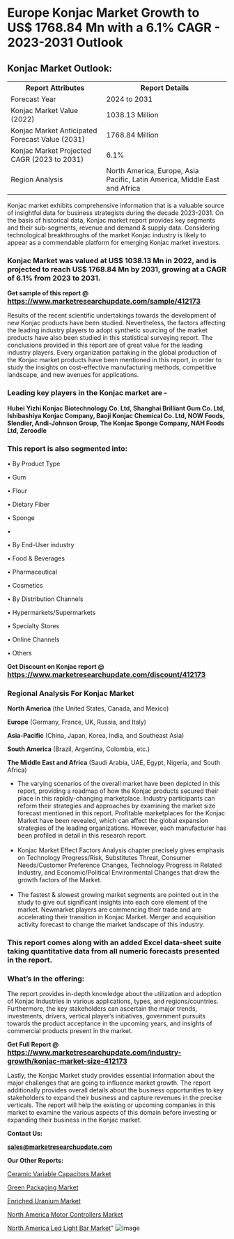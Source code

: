  # Europe Konjac Market Growth to US$ 1768.84 Mn with a 6.1% CAGR - 2023-2031 Outlook

<html>
<body>

<h2>Konjac Market Outlook:</h2>

<table>
  <tr>
    <th>Report Attributes</th>
    <th>Report Details</th>
  </tr>
  <tr>
    <td>Forecast Year</td>
    <td>2024 to 2031</td>
  </tr>
  <tr>
    <td>Konjac Market Value (2022)</td>
    <td>1038.13 Million</td>
  </tr>
  <tr>
    <td>Konjac Market Anticipated Forecast Value (2031)</td>
    <td>1768.84 Million</td>
  </tr>
  <tr>
    <td>Konjac Market Projected CAGR (2023 to 2031)</td>
    <td>6.1%</td>
  </tr>
  <tr>
    <td>Region Analysis</td>
    <td>North America, Europe, Asia Pacific, Latin America, Middle East and Africa</td>
  </tr>
</table>

</body>
</html>

Konjac market exhibits comprehensive information that is a valuable source of insightful data for business strategists during the decade 2023-2031. On the basis of historical data, Konjac market report provides key segments and their sub-segments, revenue and demand &amp; supply data. Considering technological breakthroughs of the market Konjac industry is likely to appear as a commendable platform for emerging Konjac market investors.

<strong><h3>Konjac Market was valued at US$ 1038.13 Mn in 2022, and is projected to reach US$ 1768.84 Mn by 2031, growing at a CAGR of 6.1% from 2023 to 2031.</h3></strong>

<strong>Get sample of this report @ <a href=https://www.marketresearchupdate.com/sample/412173><font size=3 color=#0000ff>https://www.marketresearchupdate.com/sample/412173</font></a></strong>

Results of the recent scientific undertakings towards the development of new Konjac products have been studied. Nevertheless, the factors affecting the leading industry players to adopt synthetic sourcing of the market products have also been studied in this statistical surveying report. The conclusions provided in this report are of great value for the leading industry players. Every organization partaking in the global production of the Konjac market products have been mentioned in this report, in order to study the insights on cost-effective manufacturing methods, competitive landscape, and new avenues for applications.

<strong><h3>Leading key players in the Konjac market are -</h3></strong>

<strong>Hubei Yizhi Konjac Biotechnology Co. Ltd, Shanghai Brilliant Gum Co. Ltd, Ishibashiya Konjac Company, Baoji Konjac Chemical Co. Ltd, NOW Foods, Slendier, Andi-Johnson Group, The Konjac Sponge Company, NAH Foods Ltd, Zeroodle</strong>

<strong><h3>This report is also segmented into:</h3></strong>

• By Product Type

• Gum

• Flour

• Dietary Fiber

• Sponge

• 

• By End-User industry

• Food & Beverages

• Pharmaceutical

• Cosmetics

• By Distribution Channels 

• Hypermarkets/Supermarkets

• Specialty Stores

• Online Channels

• Others

<strong>Get Discount on Konjac report @ <a href=https://www.marketresearchupdate.com/discount/412173><font size=3 color=#0000ff>https://www.marketresearchupdate.com/discount/412173</font></a></strong>

<strong><h3>Regional Analysis For Konjac Market</h3></strong>

<strong>North America</strong> (the United States, Canada, and Mexico)

<strong>Europe</strong> (Germany, France, UK, Russia, and Italy)

<strong>Asia-Pacific</strong> (China, Japan, Korea, India, and Southeast Asia)

<strong>South America</strong> (Brazil, Argentina, Colombia, etc.)

<strong>The Middle East and Africa</strong> (Saudi Arabia, UAE, Egypt, Nigeria, and South Africa)

<ul>
  <li>The varying scenarios of the overall market have been depicted in this report, providing a roadmap of how the Konjac products secured their place in this rapidly-changing marketplace. Industry participants can reform their strategies and approaches by examining the market size forecast mentioned in this report. Profitable marketplaces for the Konjac Market have been revealed, which can affect the global expansion strategies of the leading organizations. However, each manufacturer has been profiled in detail in this research report.</li><br>
  <li>Konjac Market Effect Factors Analysis chapter precisely gives emphasis on Technology Progress/Risk, Substitutes Threat, Consumer Needs/Customer Preference Changes, Technology Progress in Related Industry, and Economic/Political Environmental Changes that draw the growth factors of the Market.</li><br>
  <li>The fastest &amp; slowest growing market segments are pointed out in the study to give out significant insights into each core element of the market. Newmarket players are commencing their trade and are accelerating their transition in Konjac Market. Merger and acquisition activity forecast to change the market landscape of this industry.</li>
</ul>
<strong><h3>This report comes along with an added Excel data-sheet suite taking quantitative data from all numeric forecasts presented in the report.</h3></strong>

<strong><h3>What’s in the offering:</h3></strong> The report provides in-depth knowledge about the utilization and adoption of Konjac Industries in various applications, types, and regions/countries. Furthermore, the key stakeholders can ascertain the major trends, investments, drivers, vertical player’s initiatives, government pursuits towards the product acceptance in the upcoming years, and insights of commercial products present in the market.

<strong>Get Full Report @ <a href=https://www.marketresearchupdate.com/industry-growth/konjac-market-size-412173><font size=3 color=#0000ff>https://www.marketresearchupdate.com/industry-growth/konjac-market-size-412173</font></a></strong>

Lastly, the Konjac Market study provides essential information about the major challenges that are going to influence market growth. The report additionally provides overall details about the business opportunities to key stakeholders to expand their business and capture revenues in the precise verticals. The report will help the existing or upcoming companies in this market to examine the various aspects of this domain before investing or expanding their business in the Konjac market.

<strong>Contact Us:</strong>

<strong>sales@marketresearchupdate.com</strong>

<strong>Our Other Reports:</strong>

<a href=https://www.linkedin.com/pulse/ceramic-variable-capacitors-market-2023-future>Ceramic Variable Capacitors Market</a>

<a href=https://www.linkedin.com/pulse/green-packaging-market-opportunities-stay-ahead>Green Packaging Market</a>

<a href=https://www.linkedin.com/pulse/enriched-uranium-market-size-share-outlook-growth-prospects>Enriched Uranium Market</a>

<a href=https://www.linkedin.com/pulse/north-america-motor-controllers-market-size2023-2030>North America Motor Controllers Market</a>

<a href=https://www.linkedin.com/pulse/north-america-led-light-bar-market-2023-thriving>North America Led Light Bar Market</a>"
![image](https://github.com/rutujamande/Market-Report-Analysis/assets/158454097/bb9224b8-b0aa-4b6d-aab6-c486301e74d1)
